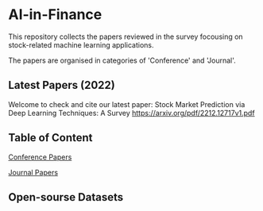 # AI-in-Finance
This repository collects the papers reviewed in the survey focousing on stock-related machine learning applications.

The papers are organised in categories of 'Conference' and 'Journal'.

## Latest Papers (2022)

Welcome to check and cite our latest paper: 
Stock Market Prediction via Deep Learning Techniques: A Survey
https://arxiv.org/pdf/2212.12717v1.pdf


## Table of Content
[Conference Papers](https://github.com/JinanZou/AI-in-Finance-Progress/tree/main/Conference)

[Journal Papers](https://github.com/JinanZou/AI-in-Finance-Progress/tree/main/Journal)




## Open-sourse Datasets
